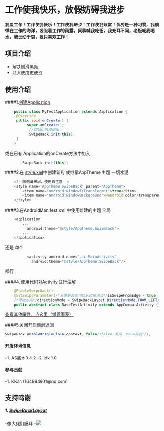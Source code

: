 # 工作使我快乐，放假妨碍我进步
**我爱工作！工作使我快乐！工作使我进步！工作使我致富！优秀是一种习惯，我徜徉在工作的海洋，吸吮着工作的雨露，同事喊我吃饭，我充耳不闻，老板喊我喝水，我无动于衷，我只喜欢工作！**

## 项目介绍
   - 解决侧滑黑频
   - 注入使用更便捷
## 使用介绍
####1.[创建Application](https://github.com/skpy5272/SwipeBack/blob/master/app/src/main/java/com/kevin/swipeback/MyTestApplication.java)

```Java
    public class MyTestApplication extends Application {
     @Override
     public void onCreate() {
          super.onCreate();
           //初始化侧滑退出
           SwipeBack.init(this);
     }
    }
 ```
或在已有 Application的onCreate方法中加入
```Java
        SwipeBack.init(this);
```

####2.在 [style.xml](https://github.com/skpy5272/SwipeBack/blob/master/app/src/main/res/values/styles.xml)中创建新的 或继承AppTheme 主题 一切水泥
```Java
    <!--防侧滑黑屏，使用该主题-->
    <style name="AppTheme.SwipeBack" parent="AppTheme">
        <item name="android:windowIsTranslucent">true</item>
        <item name="android:windowBackground">@android:color/transparent</item>
    </style>
```
####3.在AndroidManifest.xml 中使用新建的主题
全局
```Java
    <application
        ...
          android:theme="@style/AppTheme.SwipeBack">
        ...
    </application>
```

还是 单个
```Java
          <activity android:name=".ui.MainActivity"
            android:theme="@style/AppTheme.SwipeBack"/>
```
都行

####4. 使用代码对Activity 进行注解
```Java
    @EnableSwipeBack()
    @SetSwipeParameter(/*设置是否仅可以从边缘滑动*/isSwipeFromEdge = true ,
    /*滑动方向*/directionMode = SwipeBackLayout.DirectionMode.FROM_LEFT/*其他属性不常用，根据需求修改*/)
    public abstract class BaseTestActivity extends AppCompatActivity {}
```

[查看其他属性，点这里（懒着画表）](https://github.com/skpy5272/SwipeBack/blob/master/swipeback/src/main/java/com/gw/swipeback/annotations/SetSwipeParameter.java)

####5.关闭开启侧滑返回
```Java
SwipeBack.enableDragToClose(context, false/*false 关闭  true开启*/);
```


#### 开发环境信息
-1. AS版本3.4.2
-2. jdk 1.8

#### 参与贡献
-1. KKan (164994601@qq.com)


## 支持鸣谢
##### 1. [SwipeBackLayout](https://github.com/gongwen/SwipeBackLayout)
-像大佬们膜拜
-![ ](https://raw.githubusercontent.com/skpy5272/SwipeBack/master/img/mobai.gif)
